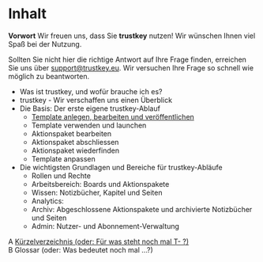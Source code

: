 
# Inhalt

**Vorwort**
Wir freuen uns, dass Sie **trustkey** nutzen!
Wir wünschen Ihnen viel Spaß bei der Nutzung.

Sollten Sie nicht hier die richtige Antwort auf Ihre Frage finden, erreichen Sie uns über support@trustkey.eu.
Wir versuchen Ihre Frage so schnell wie möglich zu beantworten.

- Was ist trustkey, und wofür brauche ich es?
- trustkey - Wir verschaffen uns einen Überblick
- Die Basis: Der erste eigene trustkey-Ablauf
  - [Template anlegen, bearbeiten und veröffentlichen](builder-basis-template-erstellen.md)
  - Template verwenden und launchen
  - Aktionspaket bearbeiten
  - Aktionspaket abschliessen
  - Aktionspaket wiederfinden
  - Template anpassen
- Die wichtigsten Grundlagen und Bereiche für trustkey-Abläufe
  - Rollen und Rechte
  - Arbeitsbereich: Boards und Aktionspakete
  - Wissen: Notizbücher, Kapitel und Seiten
  - Analytics: 
  - Archiv: Abgeschlossene Aktionspakete und archivierte Notizbücher und Seiten
  - Admin: Nutzer- und Abonnement-Verwaltung

A [Kürzelverzeichnis (oder: Für was steht noch mal T- ?)](abkuerzungen.md)</br>
B Glossar (oder: Was bedeutet noch mal ...?)

